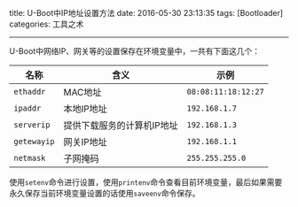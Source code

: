 title: U-Boot中IP地址设置方法
date: 2016-05-30 23:13:35
tags: [Bootloader]
categories: 工具之术

---

U-Boot中网络IP、网关等的设置保存在环境变量中，一共有下面这几个：

|名称|含义|示例|
|---|----|----|
|`ethaddr`|MAC地址|`08:08:11:18:12:27`|
|`ipaddr`|本地IP地址|`192.168.1.7`|
|`serverip`|提供下载服务的计算机IP地址|`192.168.1.3`|
|`getewayip`|网关IP地址|`192.168.1.1`|
|`netmask`|子网掩码|`255.255.255.0`|

使用`setenv`命令进行设置，使用`printenv`命令查看目前环境变量，最后如果需要永久保存当前环境变量设置的话使用`saveenv`命令保存。

